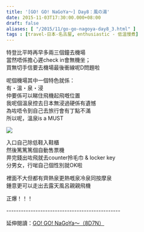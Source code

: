 ```yaml
---
title: '[GO! GO! NaGoYa～] Day8：風の湯'
date: 2015-11-03T17:30:00.000+08:00
draft: false
aliases: [ "/2015/11/go-go-nagoya-day8_3.html" ]
tags : [travel-日本-名古屋, enthusiastic - 低溫慢煮]
---
```


特登比平時再早多兩三個鐘去機場  
當然唔係擔心遲check in會無機坐；  
買無切手信要去機場最後衝線呢D問題啦  
  
呢個機場其中一個特色就係：  
有・溫・泉・浸  
仲要係可以睇住飛機起飛嘅位置  
我呢個溫泉控去日本無浸過硬係有遺憾  
為咗唔令到自己去旅行會有丁點不滿  
所以呢，溫泉is a MUST  

![](/images/nagoya8g.jpg)

入口自己除低鞋入鞋櫃  
然後篤篤篤個自動售票機  
畀完錢出咗飛就去counter拎毛巾 & locker key  
分男女，行啱自己個性別就OK啦  
  
裡面不大但都有齊熱泉更熱嘅泉冷泉同按摩泉  
鍾意更可以走出去露天風呂親親飛機  
  
正爆！！！  
  
\-----------------------------------------------  
  
延伸閱讀：[GO! GO! NaGoYa～（8D7N）](https://hidie.net/nagoya8d7n/)
